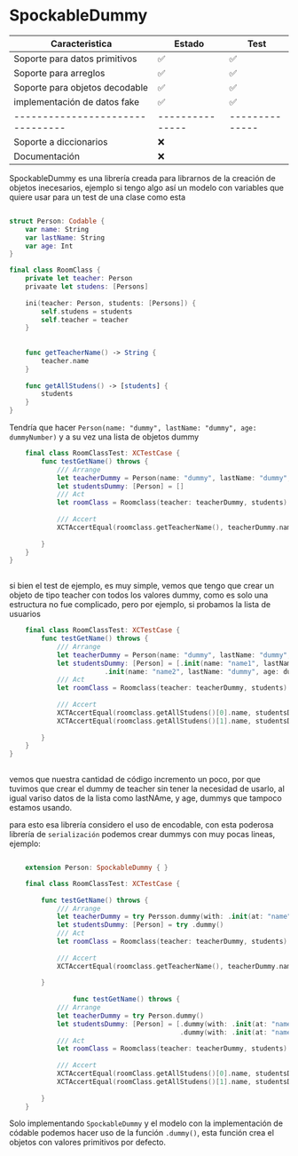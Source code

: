 # SpockableDummy
| Caracteristica                 |     Estado    |     Test      |
| -----------------------------  | ------------- | ------------- |
| Soporte para datos primitivos  |       ✅      |       ✅       |
| Soporte para arreglos          |       ✅      |       ✅       |
| Soporte para objetos decodable |       ✅      |       ✅       |
| implementación de datos fake   |       ✅      |       ✅       |
|--------------------------------|---------------|-------------- |
| Soporte a diccionarios         |              ❌                |
| Documentación                  |              ❌                |

SpockableDummy es una librería creada para librarnos de la creación de objetos inecesarios, ejemplo
 si tengo algo así un modelo con variables que quiere usar para un test de una clase como esta

```Swift

struct Person: Codable {
    var name: String
    var lastName: String 
    var age: Int
}

final class RoomClass {
    private let teacher: Person
    privaate let studens: [Persons]
    
    ini(teacher: Person, students: [Persons]) {
        self.studens = students
        self.teacher = teacher
    }
    
    
    func getTeacherName() -> String {
        teacher.name
    }
    
    func getAllStudens() -> [students] {
        students
    }
}

```
Tendría que hacer ```Person(name: "dummy", lastName: "dummy", age: dummyNumber)``` y a su vez una lista de objetos dummy

```Swift
    final class RoomClassTest: XCTestCase {
        func testGetName() throws {
            /// Arrange
            let teacherDummy = Person(name: "dummy", lastName: "dummy", age: dummyNumber)
            let studentsDummy: [Person] = [] 
            /// Act
            let roomClass = Roomclass(teacher: teacherDummy, students)
            
            /// Accert
            XCTAccertEqual(roomclass.getTeacherName(), teacherDummy.name)
            
        }
    }
}
    
```
si bien el test de ejemplo, es muy simple, vemos que tengo que crear un objeto de tipo teacher con todos los valores dummy, como es solo una estructura no fue complicado, pero por ejemplo, si probamos la lista de usuarios

```Swift
    final class RoomClassTest: XCTestCase {
        func testGetName() throws {
            /// Arrange
            let teacherDummy = Person(name: "dummy", lastName: "dummy", age: dummyNumber)
            let studentsDummy: [Person] = [.init(name: "name1", lastName: "dummy", age: dummyNumber),
                        .init(name: "name2", lastName: "dummy", age: dummyNumber)] 
            /// Act
            let roomClass = Roomclass(teacher: teacherDummy, students)
            
            /// Accert
            XCTAccertEqual(roomclass.getAllStudens()[0].name, studentsDummy[0].name)
            XCTAccertEqual(roomclass.getAllStudens()[1].name, studentsDummy[1].name)
            
        }
    }
}
    
```

vemos que nuestra cantidad de código incremento un poco, por que tuvimos que crear el dummy de teacher sin tener la necesidad de usarlo, al igual variso datos de la lista como lastNAme, y age, dummys que tampoco estamos usando.

para esto esa librería considero el uso de encodable, con esta poderosa librería de ``serialización`` podemos crear dummys con muy pocas lineas, ejemplo: 

```Swift

    extension Person: SpockableDummy { }

    final class RoomClassTest: XCTestCase {
    
        func testGetName() throws {
            /// Arrange
            let teacherDummy = try Persson.dummy(with: .init(at: "name", with: "Fran")
            let studentsDummy: [Person] = try .dummy()
            /// Act
            let roomClass = Roomclass(teacher: teacherDummy, students)
            
            /// Accert
            XCTAccertEqual(roomclass.getTeacherName(), teacherDummy.name)
            
        }
        
                func testGetName() throws {
            /// Arrange
            let teacherDummy = try Person.dummy()
            let studentsDummy: [Person] = [.dummy(with: .init(at: "name", with: "Fran"),
                                           .dummy(with: .init(at: "name", with: "Javi")] 
            /// Act
            let roomClass = Roomclass(teacher: teacherDummy, students)
            
            /// Accert
            XCTAccertEqual(roomClass.getAllStudens()[0].name, studentsDummy[0].name)
            XCTAccertEqual(roomClass.getAllStudens()[1].name, studentsDummy[1].name)
            
        }
    }


```
Solo implementando ``SpockableDummy`` y el modelo con la implementación de códable podemos hacer uso de la función ``.dummy()``, esta función crea el objetos con valores primitivos por defecto.


